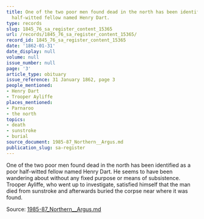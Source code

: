 ```yaml
---
title: One of the two poor men found dead in the north has been identified as a poor
  half-witted fellow named Henry Dart.
type: records
slug: 1845_76_sa_register_content_15365
url: /records/1845_76_sa_register_content_15365/
record_id: 1845_76_sa_register_content_15365
date: '1862-01-31'
date_display: null
volume: null
issue_number: null
page: '3'
article_type: obituary
issue_reference: 31 January 1862, page 3
people_mentioned:
- Henry Dart
- Trooper Ayliffe
places_mentioned:
- Parnaroo
- the north
topics:
- death
- sunstroke
- burial
source_document: 1985-87_Northern__Argus.md
publication_slug: sa-register
---
```


One of the two poor men found dead in the north has been identified as a poor half-witted fellow named Henry Dart.  He seems to have been wandering about without any fixed purpose or means of subsistence.  Trooper Ayliffe, who went up to investigate, satisfied himself that the man died from sunstroke and afterwards buried the corpse near where it was found.

Source: [1985-87_Northern__Argus.md](/downloads/markdown/1985-87_Northern__Argus.md)
